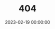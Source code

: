 ---
title: 404
date: 2023-02-19 00:00:00
type: "404"
layout: "404"
description: "Oops～ 您访问的页面不在地球上了，可能去了仙境 ..."
---